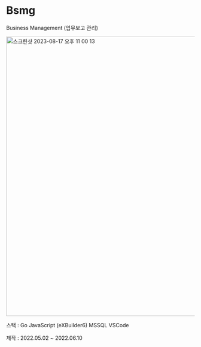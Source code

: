 # Bsmg
Business Management (업무보고 관리)

<img width="746" alt="스크린샷 2023-08-17 오후 11 00 13" src="https://github.com/MunJuYoung/Bsmg/assets/52486862/6609b9f4-93ea-47ed-987a-947e17dee631">

스택 : 
Go
JavaScript (eXBuilder6)
MSSQL
VSCode

제작 : 2022.05.02 ~ 2022.06.10

